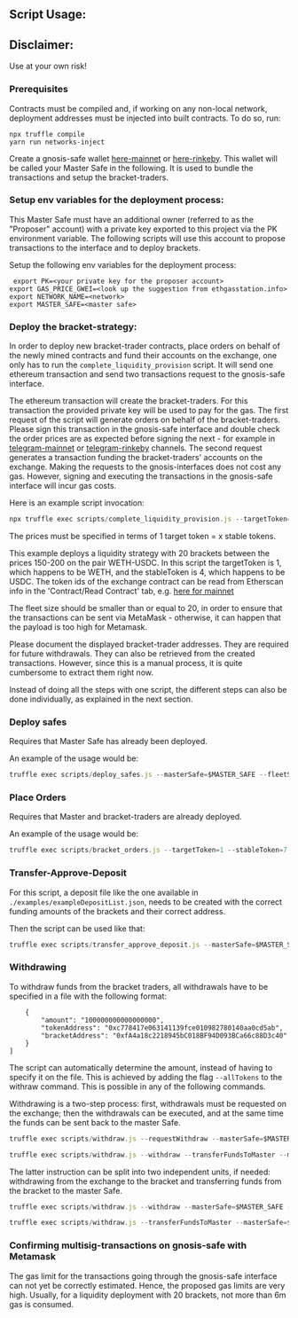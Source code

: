 ## Script Usage:

## Disclaimer:

Use at your own risk!

### Prerequisites

Contracts must be compiled and, if working on any non-local network, deployment addresses must be injected into built contracts.
To do so, run:

```
npx truffle compile
yarn run networks-inject
```

Create a gnosis-safe wallet [here-mainnet](https://gnosis-safe.io) or [here-rinkeby](https://rinkeby.gnosis-safe.io). This wallet will be called your Master Safe in the following. It is used to bundle the transactions and setup the bracket-traders.

### Setup env variables for the deployment process:

This Master Safe must have an additional owner (referred to as the "Proposer" account) with a private key exported to this project via the PK environment variable.
The following scripts will use this account to propose transactions to the interface and to deploy brackets.

Setup the following env variables for the deployment process:

```
 export PK=<your private key for the proposer account>
export GAS_PRICE_GWEI=<look up the suggestion from ethgasstation.info>
export NETWORK_NAME=<network>
export MASTER_SAFE=<master safe>

```

### Deploy the bracket-strategy:

In order to deploy new bracket-trader contracts, place orders on behalf of the newly mined contracts and fund their accounts on the exchange, one only has to run the `complete_liquidity_provision` script.
It will send one ethereum transaction and send two transactions request to the gnosis-safe interface.

The ethereum transaction will create the bracket-traders. For this transaction the provided private key will be used to pay for the gas.
The first request of the script will generate orders on behalf of the bracket-traders.
Please sign this transaction in the gnosis-safe interface and double check the order prices are as expected before signing the next - for example in [telegram-mainnet](https://t.me/gnosis_protocol) or [telegram-rinkeby](https://t.me/gnosis_protocol_dev) channels.
The second request generates a transaction funding the bracket-traders' accounts on the exchange.
Making the requests to the gnosis-interfaces does not cost any gas. However, signing and executing the transactions in the gnosis-safe interface will incur gas costs.

Here is an example script invocation:

```js
npx truffle exec scripts/complete_liquidity_provision.js --targetToken=1 --stableToken=4 --lowestLimit=150 --highestLimit=200 --currentPrice=175 --masterSafe=$MASTER_SAFE --investmentTargetToken=10 --investmentStableToken=1000 --fleetSize=10 --network=$NETWORK_NAME
```

The prices must be specified in terms of 1 target token = x stable tokens.

This example deploys a liquidity strategy with 20 brackets between the prices 150-200 on the pair WETH-USDC.
In this script the targetToken is 1, which happens to be WETH, and the stableToken is 4, which happens to be USDC.
The token ids of the exchange contract can be read from Etherscan info in the 'Contract/Read Contract' tab, e.g. [here for mainnet](https://etherscan.io/address/0x6f400810b62df8e13fded51be75ff5393eaa841f)

The fleet size should be smaller than or equal to 20, in order to ensure that the transactions can be sent via MetaMask - otherwise, it can happen that the payload is too high for Metamask.

Please document the displayed bracket-trader addresses. They are required for future withdrawals. 
They can also be retrieved from the created transactions. However, since this is a manual process, it is quite cumbersome to extract them right now.

Instead of doing all the steps with one script, the different steps can also be done individually, as explained in the next section.

### Deploy safes

Requires that Master Safe has already been deployed.

An example of the usage would be:

```js
truffle exec scripts/deploy_safes.js --masterSafe=$MASTER_SAFE --fleetSize=20 --network=$NETWORK_NAME
```

### Place Orders

Requires that Master and bracket-traders are already deployed.

An example of the usage would be:

```js
truffle exec scripts/bracket_orders.js --targetToken=1 --stableToken=7 --currentPrice 270 --lowestLimit 240 --highestLimit 300 --masterSafe=$MASTER_SAFE --brackets=0xb947de73ADe9aBC6D57eb34B2CC2efd41f646636,0xfA4a18c2218945bC018BF94D093BCa66c88D3c40 --network=$NETWORK_NAME
```

### Transfer-Approve-Deposit

For this script, a deposit file like the one available in `./examples/exampleDepositList.json`, needs to be created with the correct funding amounts of the brackets and their correct address.

Then the script can be used like that:

```js
truffle exec scripts/transfer_approve_deposit.js --masterSafe=$MASTER_SAFE --depositFile="./examples/exampleDepositList.json" --network=$NETWORK_NAME
```

### Withdrawing

To withdraw funds from the bracket traders, all withdrawals have to be specified in a file with the following format:

```
    {
        "amount": "100000000000000000",
        "tokenAddress": "0xc778417e063141139fce010982780140aa0cd5ab",
        "bracketAddress": "0xfA4a18c2218945bC018BF94D093BCa66c88D3c40"
    }
]
```

The script can automatically determine the amount, instead of having to specify it on the file.
This is achieved by adding the flag `--allTokens` to the withraw command. This is possible in any of the following commands.

Withdrawing is a two-step process: first, withdrawals must be requested on the exchange; then the withdrawals can be executed, and at the same time the funds can be sent back to the master Safe.

```js
truffle exec scripts/withdraw.js --requestWithdraw --masterSafe=$MASTER_SAFE --withdrawals="./data/depositList.json" --network=$NETWORK_NAME
```

```js
truffle exec scripts/withdraw.js --withdraw --transferFundsToMaster --masterSafe=$MASTER_SAFE --withdrawals="./data/depositList.json" --network=$NETWORK_NAME
```

The latter instruction can be split into two independent units, if needed: withdrawing from the exchange to the bracket and transferring funds from the bracket to the master Safe.

```js
truffle exec scripts/withdraw.js --withdraw --masterSafe=$MASTER_SAFE --withdrawalsFromDepositFile="./data/depositList.json" --network=$NETWORK_NAME
```

```js
truffle exec scripts/withdraw.js --transferFundsToMaster --masterSafe=$MASTER_SAFE --withdrawalsFromDepositFile="./data/depositList.json" --network=$NETWORK_NAME
```

### Confirming multisig-transactions on gnosis-safe with Metamask

The gas limit for the transactions going through the gnosis-safe interface can not yet be correctly estimated. Hence, the proposed gas limits are very high. Usually, for a liquidity deployment with 20 brackets, not more than 6m gas is consumed.
